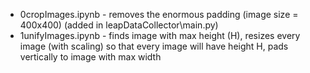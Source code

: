 - 0cropImages.ipynb - removes the enormous padding (image size = 400x400) (added in leapDataCollector\main.py)
- 1unifyImages.ipynb - finds image with max height (H), resizes every image (with scaling) so that every image will have height H, pads vertically to image with max width   


